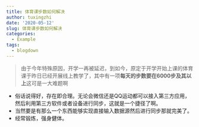 ```yaml
---
title: 体育课步数如何解决
author: tuxingzhi
date: '2020-05-12'
slug: 体育课步数如何解决
categories:
  - Example
tags:
  - blogdown
---
```

>  由于今年特殊原因，开学一再被延迟，到如今，原定于开学开始上课的体育课于昨日已经开展线上教学了，其中有一项**每天的步数要在6000步及其以上**这可是一大难题啊

+ 俗话说得好，存在即合理。无论会微信还是QQ运动都可以接入第三方应用，然后利用第三方软件或者设备进行同步，这就是一个捷径了啊。
+ 当然要是有那么一个东西能够实现直接输入数据源然后进行同步那就完美了。
+ 经常锻炼，强身健体。

